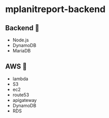# mplanitreport-backend

## Backend 📍

- Node.js
- DynamoDB
- MariaDB

## AWS 📍

- lambda
- S3
- ec2
- route53
- apigateway
- DynamoDB
- RDS
